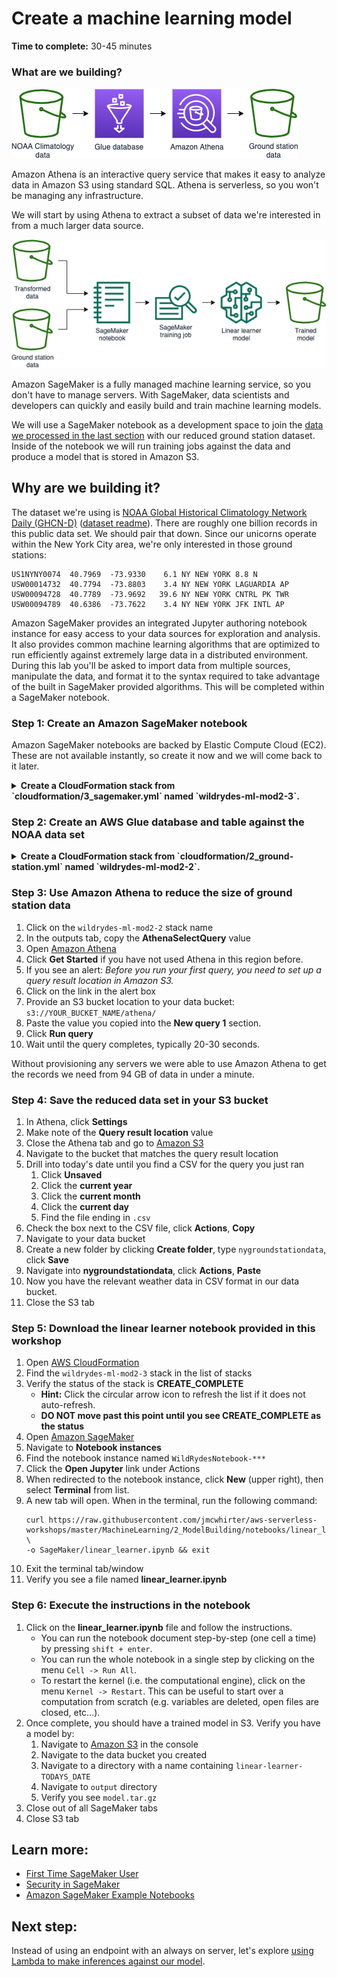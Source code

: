 # Create a machine learning model

**Time to complete:** 30-45 minutes

### What are we building?

![Architecture diagram](assets/WildRydesML_2.png)

Amazon Athena is an interactive query service that makes it easy to analyze data in Amazon S3 using standard SQL. Athena is serverless, so you won't be managing any infrastructure.

We will start by using Athena to extract a subset of data we're interested in from a much larger data source.

![Architecture diagram](assets/WildRydesML_3.png)

Amazon SageMaker is a fully managed machine learning service, so you don't have to manage servers. With SageMaker, data scientists and developers can quickly and easily build and train machine learning models.

We will use a SageMaker notebook as a development space to join the [data we processed in the last section](../1_DataProcessing) with our reduced ground station dataset. Inside of the notebook we will run training jobs against the data and produce a model that is stored in Amazon S3.

## Why are we building it?

The dataset we're using is [NOAA Global Historical Climatology Network Daily (GHCN-D)](https://registry.opendata.aws/noaa-ghcn/) ([dataset readme](https://docs.opendata.aws/noaa-ghcn-pds/readme.html)). There are roughly one billion records in this public data set. We should pair that down. Since our unicorns operate within the New York City area, we're only interested in those ground stations:

```
US1NYNY0074  40.7969  -73.9330    6.1 NY NEW YORK 8.8 N
USW00014732  40.7794  -73.8803    3.4 NY NEW YORK LAGUARDIA AP
USW00094728  40.7789  -73.9692   39.6 NY NEW YORK CNTRL PK TWR
USW00094789  40.6386  -73.7622    3.4 NY NEW YORK JFK INTL AP
```

Amazon SageMaker provides an integrated Jupyter authoring notebook instance for easy access to your data sources for exploration and analysis. It also provides common machine learning algorithms that are optimized to run efficiently against extremely large data in a distributed environment. During this lab you'll be asked to import data from multiple sources, manipulate the data, and format it to the syntax required to take advantage of the built in SageMaker provided algorithms. This will be completed within a SageMaker notebook.

### Step 1: Create an Amazon SageMaker notebook
Amazon SageMaker notebooks are backed by Elastic Compute Cloud (EC2). These are not available instantly, so create it now and we will come back to it later.

<details>
<summary><strong>Create a CloudFormation stack from `cloudformation/3_sagemaker.yml` named `wildrydes-ml-mod2-3`.</strong></summary><p>

1. Navigate to your Cloud9 environment
1. Run the following commands to create your resources:
    ```
    cd ~/environment/aws-serverless-workshops/MachineLearning/2_ModelBuilding
    aws cloudformation create-stack \
    --stack-name wildrydes-ml-mod2-3 \
    --capabilities CAPABILITY_NAMED_IAM \
    --template-body file://cloudformation/3_sagemaker.yml
    ```

</p></details>

### Step 2: Create an AWS Glue database and table against the NOAA data set

<details>
<summary><strong>Create a CloudFormation stack from `cloudformation/2_ground-station.yml` named `wildrydes-ml-mod2-2`.</strong></summary><p>

1. Navigate to your Cloud9 environment
1. Run the following commands to create your resources:
    ```
    cd ~/environment/aws-serverless-workshops/MachineLearning/2_ModelBuilding
    aws cloudformation create-stack \
    --stack-name wildrydes-ml-mod2-2 \
    --template-body file://cloudformation/2_ground-station.yml
    ```
1. Open [AWS CloudFormation](https://console.aws.amazon.com/cloudformation/)
1. Find the `wildrydes-ml-mod2-2` stack in the list of stacks
1. Wait for the status of the stack to be **CREATE_COMPLETE**

**Hint:** Click the circular arrow icon to refresh the list if it does not auto-refresh.

**DO NOT move past this point until you see CREATE_COMPLETE as the status**

</p></details>

### Step 3: Use Amazon Athena to reduce the size of ground station data

1. Click on the `wildrydes-ml-mod2-2` stack name
1. In the outputs tab, copy the **AthenaSelectQuery** value
1. Open [Amazon Athena](https://console.aws.amazon.com/athena/)
1. Click **Get Started** if you have not used Athena in this region before.
1. If you see an alert: *Before you run your first query, you need to set up a query result location in Amazon S3.*
  1. Click on the link in the alert box
  1. Provide an S3 bucket location to your data bucket: `s3://YOUR_BUCKET_NAME/athena/`
1. Paste the value you copied into the **New query 1** section.
1. Click **Run query**
1. Wait until the query completes, typically 20-30 seconds.

Without provisioning any servers we were able to use Amazon Athena to get the records we need from 94 GB of data in under a minute.

### Step 4: Save the reduced data set in your S3 bucket
1. In Athena, click **Settings**
1. Make note of the **Query result location** value
1. Close the Athena tab and go to [Amazon S3](https://console.aws.amazon.com/s3/)
1. Navigate to the bucket that matches the query result location
1. Drill into today's date until you find a CSV for the query you just ran
    1. Click **Unsaved**
    1. Click the **current year**
    1. Click the **current month**
    1. Click the **current day**
    1. Find the file ending in `.csv`
1. Check the box next to the CSV file, click **Actions**, **Copy**
1. Navigate to your data bucket
1. Create a new folder by clicking **Create folder**, type `nygroundstationdata`, click **Save**
1. Navigate into **nygroundstationdata**, click **Actions**, **Paste**
1. Now you have the relevant weather data in CSV format in our data bucket.
1. Close the S3 tab

### Step 5: Download the linear learner notebook provided in this workshop
1. Open [AWS CloudFormation](https://console.aws.amazon.com/cloudformation/)
1. Find the `wildrydes-ml-mod2-3` stack in the list of stacks
1. Verify the status of the stack is **CREATE_COMPLETE**
    * **Hint:** Click the circular arrow icon to refresh the list if it does not auto-refresh.
    * **DO NOT move past this point until you see CREATE_COMPLETE as the status**
1. Open [Amazon SageMaker](https://console.aws.amazon.com/sagemaker)
1. Navigate to **Notebook instances**
1. Find the notebook instance named `WildRydesNotebook-***`
1. Click the **Open Jupyter** link under Actions
1. When redirected to the notebook instance, click **New** (upper right), then select **Terminal** from list.
1. A new tab will open. When in the terminal, run the following command:
    ```
    curl https://raw.githubusercontent.com/jmcwhirter/aws-serverless-workshops/master/MachineLearning/2_ModelBuilding/notebooks/linear_learner.ipynb \
    -o SageMaker/linear_learner.ipynb && exit
    ```
1. Exit the terminal tab/window
1. Verify you see a file named **linear_learner.ipynb**

### Step 6: Execute the instructions in the notebook
1. Click on the **linear_learner.ipynb** file and follow the instructions.
    * You can run the notebook document step-by-step (one cell a time) by pressing `shift + enter`.
    * You can run the whole notebook in a single step by clicking on the menu `Cell -> Run All`.
    * To restart the kernel (i.e. the computational engine), click on the menu `Kernel -> Restart`. This can be useful to start over a computation from scratch (e.g. variables are deleted, open files are closed, etc…).
1. Once complete, you should have a trained model in S3. Verify you have a model by:
    1. Navigate to [Amazon S3](https://console.aws.amazon.com/s3/) in the console
    1. Navigate to the data bucket you created
    1. Navigate to a directory with a name containing `linear-learner-TODAYS_DATE`
    1. Navigate to `output` directory
    1. Verify you see `model.tar.gz`
1. Close out of all SageMaker tabs
1. Close S3 tab

## Learn more:
* [First Time SageMaker User](https://docs.aws.amazon.com/sagemaker/latest/dg/whatis.html#first-time-user)
* [Security in SageMaker](https://docs.aws.amazon.com/sagemaker/latest/dg/security.html)
* [Amazon SageMaker Example Notebooks](https://github.com/awslabs/amazon-sagemaker-examples)

## Next step:
Instead of using an endpoint with an always on server, let's explore [using Lambda to make inferences against our model](../3_Inference).
